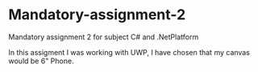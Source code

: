 # Mandatory-assignment-2
Mandatory assignment 2 for subject C# and .NetPlatform

In this assigment I was working with UWP, I have chosen that my canvas would be 6" Phone. 
